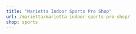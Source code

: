 ```yaml
---
title: "Marietta Indoor Sports Pro Shop"
url: /marietta/marietta-indoor-sports-pro-shop/
shop: sports
---
```

